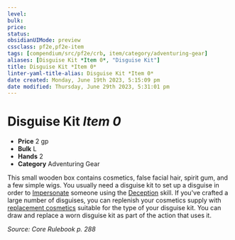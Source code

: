 ```yaml
---
level:
bulk:
price:
status:
obsidianUIMode: preview
cssclass: pf2e,pf2e-item
tags: [compendium/src/pf2e/crb, item/category/adventuring-gear]
aliases: [Disguise Kit *Item 0*, "Disguise Kit"]
title: Disguise Kit *Item 0*
linter-yaml-title-alias: Disguise Kit *Item 0*
date created: Monday, June 19th 2023, 5:15:09 pm
date modified: Thursday, June 29th 2023, 5:31:01 pm
---
```


# Disguise Kit *Item 0*

- **Price** 2 gp
- **Bulk** L
- **Hands** 2
- **Category** Adventuring Gear

This small wooden box contains cosmetics, false facial hair, spirit gum, and a few simple wigs. You usually need a disguise kit to set up a disguise in order to [Impersonate](rules/actions/impersonate.md) someone using the [Deception](compendium/skills.md#Deception) skill. If you've crafted a large number of disguises, you can replenish your cosmetics supply with [replacement cosmetics](compendium/equipment/items/replacement-cosmetics.md) suitable for the type of your disguise kit. You can draw and replace a worn disguise kit as part of the action that uses it.

*Source: Core Rulebook p. 288*
